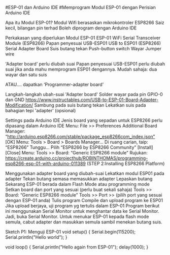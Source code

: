 #ESP-01 dan Arduino IDE
#Memprogram Modul ESP-01 dengan Perisian Arduino IDE

Apa itu Modul ESP-01?
Modul Wifi berasaskan mikrokontroler ESP8266
Saiz kecil, bilangan pin terhad
Boleh diprogram dengan Arduino IDE

Perkakasan yang diperlukan
Modul ESP-01
ESP-01 WiFi Serial Transceiver Module (ESP8266)
Papan penyesuai USB-ESP01
USB to ESP01 (ESP8266) Serial Adapter Board
Suis butang tekan
Push-button switch
Wayar
Jumper wire

'Adapter board’ perlu diubah suai
Papan penyesuai USB-ESP01 perlu diubah suai jika anda mahu memprogram ESP01 dengannya.
Mudah sahaja: dua wayar dan satu suis

ATAU…. dapatkan ‘Programmer-adapter board’

Langkah-langkah ubah-suai 'Adapter board'
Solder wayar pada pin GPIO-0 dan GND
https://www.instructables.com/USB-to-ESP-01-Board-Adapter-Modification/
Sambung pada suis butang tekan
Lekatkan suis pada bahagian tepi 'adapter' (opsional)

Settings pada Arduino IDE
Jenis board yang sepadan untuk ESP8266 perlu dipasang dalam Arduino IDE
Menu: File >> Preferences
Additional Board Manager: “http://arduino.esp8266.com/stable/package_esp8266com_index.json” 
[OK]
Menu: Tools > Board > Boards Manager…
Di ruang carian, taip: “ESP8266”
Tunggu…
Pilih “ESP8266 by ESP8266 Community”
[Install]
[Close]
Menu: Tools >> Board: “Generic ESP8266 module”
Rujukan:
https://create.arduino.cc/projecthub/ROBINTHOMAS/programming-esp8266-esp-01-with-arduino-011389 (STEP 2:Installing ESP8266 Platform)


Menggunakan adapter board yang diubah-suai
Lekatkan modul ESP01 pada adapter
Tekan butang semasa memasukkan adapter
Lepaskan butang
Sekarang ESP-01 berada dalam Flash Mode atau programming mode
Setkan board dan port yang sesuai (perlu buat sekali sahaja)
Tools >> Board: “Generic ESP8266 module”
Tools >> Port >> (pilih port yang sesuai dengan ESP-01 anda) 
Tulis program
Compile dan upload program ke ESP01
Jika upload berjaya, uji program yg tertulis dalam ESP-01
Program berikut ini menggunakan Serial Monitor untuk menghantar data ke Serial Monitor. Jadi, buka Serial Monitor.
Untuk menukar ESP-01 kepada flash mode semula, cabut adapter dan masukkan semula sambil menekan butang suis.

Sketch P1: Menguji ESP-01
void setup() 
{
  Serial.begin(115200);
  Serial.println("Hello world");
}

void loop() 
{
  Serial.println("Hello again from ESP-01");
  delay(1000);
}

